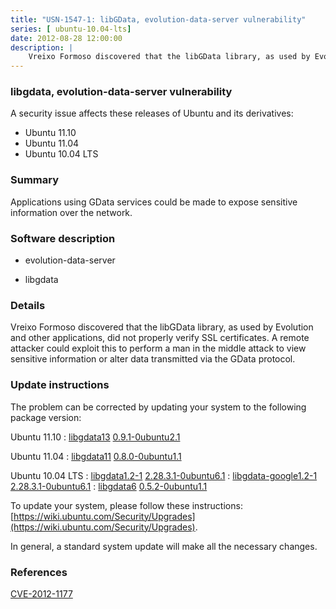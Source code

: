 ```yaml
---
title: "USN-1547-1: libGData, evolution-data-server vulnerability"
series: [ ubuntu-10.04-lts]
date: 2012-08-28 12:00:00
description: |
    Vreixo Formoso discovered that the libGData library, as used by Evolution and other applications, did not properly verify SSL certificates. A remote attacker could exploit this to perform a man in the middle attack to view sensitive information or alter data transmitted via the GData protocol. 
--- 
```

 
 


### libgdata, evolution-data-server vulnerability

A security issue affects these releases of Ubuntu and its derivatives:

* Ubuntu 11.10
* Ubuntu 11.04
* Ubuntu 10.04 LTS

### Summary

Applications using GData services could be made to expose sensitive information over the network.

### Software description

* evolution-data-server 

* libgdata 

### Details

Vreixo Formoso discovered that the libGData library, as used by Evolution and other applications, did not properly verify SSL certificates. A remote attacker could exploit this to perform a man in the middle attack to view sensitive information or alter data transmitted via the GData protocol. 

### Update instructions

The problem can be corrected by updating your system to the following package version:

Ubuntu 11.10
 : [libgdata13](https://launchpad.net/ubuntu/+source/libgdata) <span> [0.9.1-0ubuntu2.1](https://launchpad.net/ubuntu/+source/libgdata/0.9.1-0ubuntu2.1) </span> 

Ubuntu 11.04
 : [libgdata11](https://launchpad.net/ubuntu/+source/libgdata) <span> [0.8.0-0ubuntu1.1](https://launchpad.net/ubuntu/+source/libgdata/0.8.0-0ubuntu1.1) </span> 

Ubuntu 10.04 LTS
 : [libgdata1.2-1](https://launchpad.net/ubuntu/+source/evolution-data-server) <span> [2.28.3.1-0ubuntu6.1](https://launchpad.net/ubuntu/+source/evolution-data-server/2.28.3.1-0ubuntu6.1) </span> 
 : [libgdata-google1.2-1](https://launchpad.net/ubuntu/+source/evolution-data-server) <span> [2.28.3.1-0ubuntu6.1](https://launchpad.net/ubuntu/+source/evolution-data-server/2.28.3.1-0ubuntu6.1) </span> 
 : [libgdata6](https://launchpad.net/ubuntu/+source/libgdata) <span> [0.5.2-0ubuntu1.1](https://launchpad.net/ubuntu/+source/libgdata/0.5.2-0ubuntu1.1) </span> 

To update your system, please follow these instructions: [https://wiki.ubuntu.com/Security/Upgrades](https://wiki.ubuntu.com/Security/Upgrades).

In general, a standard system update will make all the necessary changes. 

### References

 
 [CVE-2012-1177](http://people.ubuntu.com/~ubuntu-security/cve/CVE-2012-1177)
 

